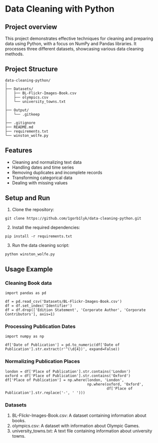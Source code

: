 # Data Cleaning with Python
## Project overview
This project demonstrates effective techniques for cleaning and preparing data using Python, with a focus on NumPy and Pandas libraries. It processes three different datasets, showcasing various data cleaning methods.

## Project Structure
```
data-cleaning-python/
│
├── Datasets/
│   ├── BL-Flickr-Images-Book.csv
│   ├── olympics.csv
│   └── university_towns.txt
│
├── Output/
│   └── .gitkeep
│   
├── .gitignore
├── README.md
├── requirements.txt
└── winston_wolfe.py
```

## Features

- Cleaning and normalizing text data
- Handling dates and time series
- Removing duplicates and incomplete records
- Transforming categorical data
- Dealing with missing values

## Setup and Run

1. Clone the repository:
```
git clone https://github.com/1gorb1lyk/data-cleaning-python.git
```
2. Install the required dependencies:
```
pip install -r requirements.txt
```
3. Run the data cleaning script:
```
python winston_wolfe.py
```

## Usage Example
### Cleaning Book data
```
import pandas as pd

df = pd.read_csv('Datasets/BL-Flickr-Images-Book.csv')
df = df.set_index('Identifier')
df = df.drop(['Edition Statement', 'Corporate Author', 'Corporate Contributors'], axis=1)
```

### Processing Publication Dates
```
import numpy as np

df['Date of Publication'] = pd.to_numeric(df['Date of Publication'].str.extract(r'^(\d{4})', expand=False))
```

### Normalizing Publication Places
```
london = df['Place of Publication'].str.contains('London')
oxford = df['Place of Publication'].str.contains('Oxford')
df['Place of Publication'] = np.where(london, 'London',
                                      np.where(oxford, 'Oxford',
                                               df['Place of Publication'].str.replace('-', ' ')))
```

### Datasets
1. BL-Flickr-Images-Book.csv: A dataset containing information about books.
2. olympics.csv: A dataset with information about Olympic Games.
3. university_towns.txt: A text file containing information about university towns.
